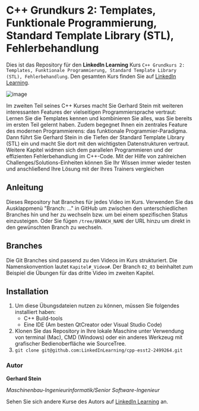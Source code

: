 # C++ Grundkurs 2: Templates, Funktionale Programmierung, Standard Template Library (STL), Fehlerbehandlung

Dies ist das Repository für den **LinkedIn Learning** Kurs `C++ Grundkurs 2: Templates, Funktionale Programmierung, Standard Template Library (STL), Fehlerbehandlung`. Den gesamten Kurs finden Sie auf [LinkedIn Learning][lil-course-url].

![image](https://user-images.githubusercontent.com/61017085/202997591-1382ce24-9e25-4633-b7bf-b3446507015f.png) 

Im zweiten Teil seines C++ Kurses macht Sie Gerhard Stein mit weiteren interessanten Features der vielseitigen Programmiersprache vertraut: Lernen Sie die Templates kennen und kombinieren Sie alles, was Sie bereits im ersten Teil gelernt haben. Zudem begegnet Ihnen ein zentrales Feature des modernen Programmierens: das funktionale Programmier-Paradigma. Dann führt Sie Gerhard Stein in die Tiefen der Standard Template Library (STL)  ein und macht Sie dort mit den wichtigsten Datenstrukturen vertraut. Weitere Kapitel widmen sich dem parallelen Programmieren und der effizienten Fehlerbehandlung im C++-Code. Mit der Hilfe von zahlreichen Challenges/Solutions-Einheiten können Sie Ihr Wissen immer wieder testen und anschließend Ihre Lösung mit der Ihres Trainers vergleichen

## Anleitung

Dieses Repository hat Branches für jedes Video im Kurs. Verwenden Sie das Ausklappmenü "Branch: ..." in GitHub um zwischen den unterschiedlichen Branches hin und her zu wechseln bzw. um bei einem spezifischen Status einzusteigen. Oder Sie fügen `/tree/BRANCH_NAME` der URL hinzu um direkt in den gewünschten Branch zu wechseln.

## Branches

Die Git Branches sind passend zu den Videos im Kurs strukturiert. Die Namenskonvention lautet `Kapitel#_Video#`. Der Branch `02_03` beinhaltet zum Beispiel die Übungen für das dritte Video im zweiten Kapitel. 

## Installation

1. Um diese Übungsdateien nutzen zu können, müssen Sie folgendes installiert haben:
   - C++ Build-tools
   - Eine IDE (Am besten QtCreator oder Visual Studio Code)
2. Klonen Sie das Repository in Ihre lokale Maschine unter Verwendung von terminal (Mac), CMD (Windows) oder ein anderes Werkzeug mit grafischer Bedienoberfläche wie SourceTree.
3. ```git clone git@github.com:LinkedInLearning/cpp-esst2-2499264.git```

### Autor

**Gerhard Stein**

_Maschinenbau-Ingenieurinformatik/Senior Software-Ingenieur_

Sehen Sie sich andere Kurse des Autors auf [LinkedIn Learning](https://www.linkedin.com/learning/instructors/dr-gerhard-stein) an.

[0]: # (Replace these placeholder URLs with actual course URLs)
[lil-course-url]: https://www.linkedin.com/learning/c-plus-plus-grundkurs-1-sprachgrundlagen-oop-speicherverwaltung-vererbung
[lil-thumbnail-url]: https://cdn.lynda.com/course/2875095/2875095-1615224395432-16x9.jpg

